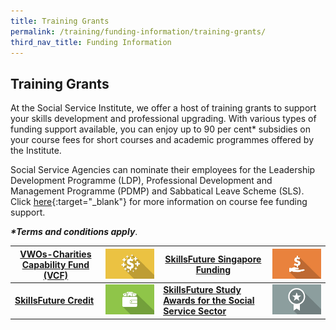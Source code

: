 ```yaml
---
title: Training Grants
permalink: /training/funding-information/training-grants/
third_nav_title: Funding Information
---
```


## Training Grants

At the Social Service Institute, we offer a host of training grants to support your skills development and professional upgrading. With various types of funding support available, you can enjoy up to 90 per cent* subsidies on your course fees for short courses and academic programmes offered by the Institute.  
  
Social Service Agencies can nominate their employees for the Leadership Development Programme (LDP), Professional Development and Management Programme (PDMP) and Sabbatical Leave Scheme (SLS). Click [here](https://www.ncss.gov.sg/Social-Service-Careers/Professional-Development/About-Professional-Development){:target="_blank"} for more information on course fee funding support.  
  
___*Terms and conditions apply___.  
  
  
|**[VWOs-Charities Capability Fund (VCF)](/training/funding-information/VWOs-Charities-Capability-Fund-(VCF)/)** | [![VWOs-Charities Capability Fund (VCF)](/images/training/grants/VCF-funding.jpg)](/training/funding-information/VWOs-Charities-Capability-Fund-(VCF)/) | **[SkillsFuture Singapore Funding](/training/funding-information/SkillsFuture-Singapore-Funding/)** | [![SkillsFuture Singapore Funding](/images/training/grants/skillsfuture-funding.jpg)](/training/funding-information/SkillsFuture-Singapore-Funding/) |
|-|-|-|-|
|**[SkillsFuture Credit](/training/funding-information/SkillsFuture-Credit/)** | [![SkillsFuture Credit](/images/training/grants/skillsfuture-credit.jpg)](/training/funding-information/SkillsFuture-Credit/)| **[SkillsFuture Study Awards for the Social Service Sector](/training/funding-information/SkillsFuture-Study-Awards-for-the-Social-Service-S/)** | [![SkillsFuture Study Awards for the Social Service Sector](/images/training/grants/skillsfuture-studyawards.jpg)](/training/funding-information/SkillsFuture-Study-Awards-for-the-Social-Service-S/) |



